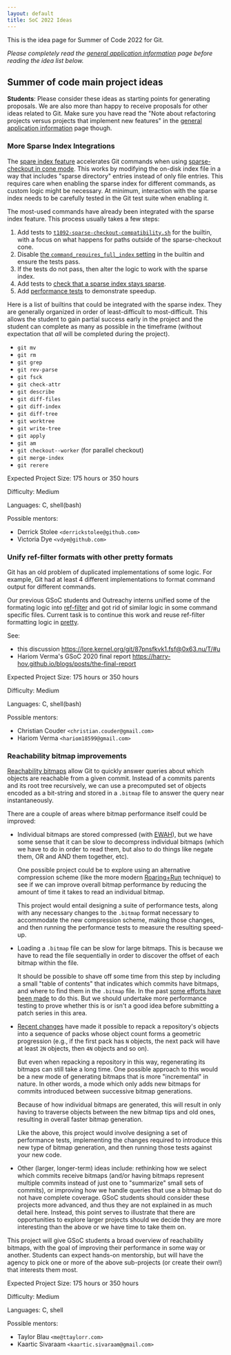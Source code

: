 ```yaml
---
layout: default
title: SoC 2022 Ideas
---
```


This is the idea page for Summer of Code 2022 for Git.

*Please completely read the [general application information](https://git.github.io/General-Application-Information)
page before reading the idea list below.*

## Summer of code main project ideas

**Students**: Please consider these ideas as starting points for
generating proposals. We are also more than happy to receive proposals
for other ideas related to Git. Make sure you have read the "Note
about refactoring projects versus projects that implement new
features" in the [general application information](https://git.github.io/General-Application-Information)
page though.

### More Sparse Index Integrations

The [spare index feature](https://github.blog/2021-11-10-make-your-monorepo-feel-small-with-gits-sparse-index/)
accelerates Git commands when using
[sparse-checkout in cone mode](https://github.blog/2020-01-17-bring-your-monorepo-down-to-size-with-sparse-checkout/).
This works by modifying the on-disk index file in a way that includes
"sparse directory" entries instead of only file entries. This requires
care when enabling the sparse index for different commands, as custom
logic might be necessary. At minimum, interaction with the sparse index
needs to be carefully tested in the Git test suite when enabling it.

The most-used commands have already been integrated with the sparse
index feature. This process usually takes a few steps:

1. Add tests to [`t1092-sparse-checkout-compatibility.sh`](https://github.com/git/git/blob/master/t/t1092-sparse-checkout-compatibility.sh)
   for the builtin, with a focus on what happens for paths outside of the
   sparse-checkout cone.
2. Disable [the `command_requires_full_index` setting](https://github.com/git/git/blob/master/repository.h#L35)
   in the builtin and ensure the tests pass.
3. If the tests do not pass, then alter the logic to work with the sparse index.
4. Add tests to [check that a sparse index stays sparse](https://github.com/git/git/blob/38062e73e009f27ea192d50481fcb5e7b0e9d6eb/t/t1092-sparse-checkout-compatibility.sh#L873-L939).
5. Add [performance tests](https://github.com/git/git/blob/master/t/perf/p2000-sparse-operations.sh)
   to demonstrate speedup.

Here is a list of builtins that could be integrated with the sparse index.
They are generally organized in order of least-difficult to most-difficult.
This allows the student to gain partial success early in the project and
the student can complete as many as possible in the timeframe (without
expectation that _all_ will be completed during the project).

* `git mv`
* `git rm`
* `git grep`
* `git rev-parse`
* `git fsck`
* `git check-attr`
* `git describe`
* `git diff-files`
* `git diff-index`
* `git diff-tree`
* `git worktree`
* `git write-tree`
* `git apply`
* `git am`
* `git checkout--worker` (for parallel checkout)
* `git merge-index`
* `git rerere`

Expected Project Size: 175 hours or 350 hours

Difficulty: Medium

Languages: C, shell(bash)

Possible mentors:
* Derrick Stolee `<derrickstolee@github.com>`
* Victoria Dye `<vdye@github.com>`

### Unify ref-filter formats with other pretty formats

Git has an old problem of duplicated implementations of some
logic. For example, Git had at least 4 different implementations to
format command output for different commands.

Our previous GSoC students and Outreachy interns unified some of the
formating logic into
[ref-filter](https://github.com/git/git/blob/master/ref-filter.h) and
got rid of similar logic in some command specific files. Current task
is to continue this work and reuse ref-filter formatting logic in
[pretty](https://github.com/git/git/blob/master/pretty.h).

See:

  - this discussion <https://lore.kernel.org/git/87pnsfkvk1.fsf@0x63.nu/T/#u>
  - Hariom Verma's GSoC 2020 final report <https://harry-hov.github.io/blogs/posts/the-final-report>

Expected Project Size: 175 hours or 350 hours

Difficulty: Medium

Languages: C, shell(bash)

Possible mentors:
* Christian Couder `<christian.couder@gmail.com>`
* Hariom Verma `<hariom18599@gmail.com>`

### Reachability bitmap improvements

[Reachability bitmaps][vmg-bitmaps] allow Git to quickly answer queries about
which objects are reachable from a given commit. Instead of a commits parents
and its root tree recursively, we can use a precomputed set of objects encoded
as a bit-string and stored in a `.bitmap` file to answer the query near
instantaneously.

There are a couple of areas where bitmap performance itself could be improved:

  - Individual bitmaps are stored compressed (with [EWAH][ewah]), but we have
    some sense that it can be slow to decompress individual bitmaps (which we
    have to do in order to read them, but also to do things like negate them, OR
    and AND them together, etc).

    One possible project could be to explore using an alternative compression
    scheme (like the more modern [Roaring+Run][roaring-run] technique) to see if
    we can improve overall bitmap performance by reducing the amount of time it
    takes to read an individual bitmap.

    This project would entail designing a suite of performance tests, along with
    any necessary changes to the `.bitmap` format necessary to accommodate the
    new compression scheme, making those changes, and then running the
    performance tests to measure the resulting speed-up.

  - Loading a `.bitmap` file can be slow for large bitmaps. This is because we
    have to read the file sequentially in order to discover the offset of each
    bitmap within the file.

    It should be possible to shave off some time from this step by including a
    small "table of contents" that indicates which commits have bitmaps, and
    where to find them in the `.bitmap` file. In the past [some efforts have
    been made][ttaylorr-commit-table] to do this. But we should undertake more
    performance testing to prove whether this is or isn't a good idea before
    submitting a patch series in this area.

  - [Recent changes][ttaylorr-bitmaps] have made it possible to repack a
    repository's objects into a sequence of packs whose object count forms a
    geometric progression (e.g., if the first pack has `N` objects, the next
    pack will have at least `2N` objects, then `4N` objects and so on).

    But even when repacking a repository in this way, regenerating its bitmaps
    can still take a long time. One possible approach to this would be a new
    mode of generating bitmaps that is more "incremental" in nature. In other
    words, a mode which only adds new bitmaps for commits introduced between
    successive bitmap generations.

    Because of how individual bitmaps are generated, this will result in only
    having to traverse objects between the new bitmap tips and old ones,
    resulting in overall faster bitmap generation.

    Like the above, this project would involve designing a set of performance
    tests, implementing the changes required to introduce this new type of
    bitmap generation, and then running those tests against your new code.

  - Other (larger, longer-term) ideas include: rethinking how we select which
    commits receive bitmaps (and/or having bitmaps represent multiple commits
    instead of just one to "summarize" small sets of commits), or improving how
    we handle queries that use a bitmap but do not have complete coverage.
    GSoC students should consider these projects more advanced, and thus they
    are not explained in as much detail here. Instead, this point serves to
    illustrate that there are opportunities to explore larger projects should we
    decide they are more interesting than the above or we have time to take them
    on.

This project will give GSoC students a broad overview of reachability bitmaps,
with the goal of improving their performance in some way or another. Students
can expect hands-on mentorship, but will have the agency to pick one or more of
the above sub-projects (or create their own!) that interests them most.

Expected Project Size: 175 hours or 350 hours

Difficulty: Medium

Languages: C, shell

Possible mentors:
* Taylor Blau `<me@ttaylorr.com>`
* Kaartic Sivaraam `<kaartic.sivaraam@gmail.com>`

[vmg-bitmaps]: https://github.blog/2015-09-22-counting-objects/
[ewah]: https://arxiv.org/abs/0901.3751
[roaring-run]: https://roaringbitmap.org/about/
[ttaylorr-commit-table]: https://lore.kernel.org/git/YNuiM8TR5evSeNsN@nand.local/
[ttaylorr-bitmaps]: https://github.blog/2021-04-29-scaling-monorepo-maintenance/
